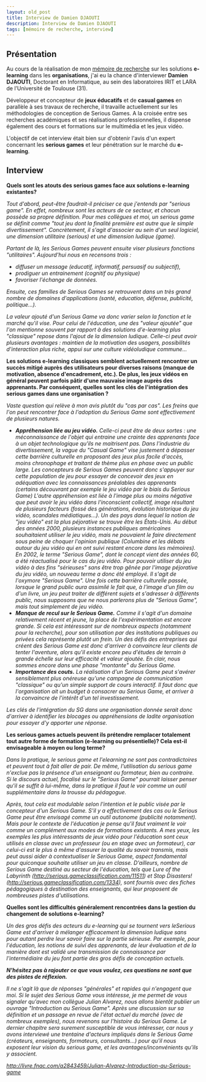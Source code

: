 ```yaml
---
layout: old_post
title: Interview de Damien DJAOUTI
description: Interview de Damien DJAOUTI
tags: [mémoire de recherche, interview]
---
```


## Présentation

Au cours de la réalisation de mon <a title="Mémoire de recherche: Déroulement" href="http://www.odolbeau.fr/memoire-de-recherche-deroulement">mémoire de recherche</a> sur les solutions **e-learning** dans les **organisations**, j'ai eu la chance d'interviewer **Damien DJAOUTI**, Doctorant en Informatique, au sein des laboratoires IRIT et LARA de l’Université de Toulouse (31).

Développeur et concepteur de **jeux éducatifs** et de **casual games** en parallèle à ses travaux de recherche, il travaille actuellement sur les méthodologies de conception de Serious Games. A la croisée entre ses recherches académiques et ses réalisations professionnelles, il dispense également des cours et formations sur le multimédia et les jeux vidéo.

L'objectif de cet interview était bien sur d'obtenir l'avis d'un expert concernant les **serious games** et leur pénétration sur le marché du **e-learning**.

## Interview

**Quels sont les atouts des serious games face aux solutions e-learning existantes?**

_Tout d'abord, peut-être faudrait-il préciser ce que j'entends par "serious game". En effet, nombreux sont les acteurs de ce secteur, et chacun possède sa propre définition. Pour mes collègues et moi, un serious game se définit comme "tout jeu dont la finalité première est autre que le simple divertissement". Concrètement, il s'agit d'associer au sein d'un seul logiciel, une dimension utilitaire (serious) et une dimension ludique (game)._

_Partant de là, les Serious Games peuvent ensuite viser plusieurs fonctions "utilitaires". Aujourd'hui nous en recensons trois :_

* _diffuser un message (educatif, informatif, persuasif ou subjectif),_
* _prodiguer un entrainement (cognitif ou physique)_
* _favoriser l'échange de données._

_Ensuite, ces familles de Serious Games se retrouvent dans un très grand nombre de domaines d'applications (santé, education, défense, publicité, politique...)._

_La valeur ajouté d'un Serious Game va donc varier selon la fonction et le marché qu'il vise. Pour celui de l'éducation, une des "valeur ajoutée" que l'on mentionne souvent par rapport à des solutions d'e-learning plus "classique" repose dans l'ajout de la dimension ludique. Celle-ci peut avoir plusieurs avantages : maintien de la motivation des usagers, possibilités d'interaction plus riche, appui sur une culture vidéoludique commune..._

**Les solutions e-learning classiques semblent actuellement rencontrer un succès mitigé auprès des utilisateurs pour diverses raisons (manque de motivation, absence d'encadrement, etc.). De plus, les jeux vidéos en général peuvent parfois pâtir d'une mauvaise image auprès des apprenants. Par conséquent, quelles sont les clés de l'intégration des serious games dans une organisation ?**

_Vaste question qui relève à mon avis plutôt du "cas par cas". Les freins que l'on peut rencontrer face à l'adoption du Serious Game sont effectivement de plusieurs natures._

* _**Appréhension liée au jeu vidéo.** Celle-ci peut être de deux sortes : une méconnaissance de l'objet qui entraine une crainte des apprenants face à un objet technologique qu'ils ne maitrisent pas. Dans l'industrie du divertissement, la vague du "Casual Game" vise justement à dépasser cette barrière culturelle en proposant des jeux plus facile d'accès, moins chronophage et traitant de thème plus en phase avec un public large. Les concepteurs de Serious Games peuvent donc s'appuyer sur cette population de jeu pour essayer de concevoir des jeux en adéquation avec les connaissances préalables des apprenants (certains découvrant par exemple le jeu vidéo par le biais du Serious Game)
L'autre appréhension est liée à l'image plus ou moins négative que peut avoir le jeu vidéo dans l'inconscient collectif, image résultant de plusieurs facteurs (fossé des générations, évolution historique du jeu vidéo, scandales médiatiques...). Un des pays dans lequel la notion de "jeu vidéo" est la plus péjorative se trouve être les États-Unis. Au début des années 2000, plusieurs instances publiques américaines souhaitaient utiliser le jeu vidéo, mais ne pouvaient le faire directement sous peine de choquer l'opinion publique (Columbine et les débats autour du jeu vidéo qui en ont suivi restant encore dans les mémoires). En 2002, le terme "Serious Game", dont le concept vient des années 60, a été réactualisé pour le cas du jeu vidéo. Pour pouvoir utiliser du jeu vidéo à des fins "sérieuses" sans être trop gênée par l'image péjorative du jeu vidéo, un nouveau terme a donc été employé. Il s'agit de l'oxymore "Serious Game". Une fois cette barrière culturelle passée, lorsque le grand public aura assimilé le fait que, à l'image d'un film ou d'un livre, un jeu peut traiter de différent sujets et s'adresser à différents public, nous supposons que ne nous parlerons plus de "Serious Game", mais tout simplement de jeu vidéo._
* _**Manque de recul sur le Serious Game.** Comme il s'agit d'un domaine relativement récent et jeune, la place de l'expérimentation est encore grande. Si cela est intéressant sur de nombreux aspects (notamment pour la recherche), pour son utilisation par des institutions publiques ou privées cela représente plutôt un frein. Un des défis des entreprises qui créent des Serious Game est donc d'arriver à convaincre leur clients de tenter l'aventure, alors qu'il existe encore peu d'études de terrain à grande échelle sur leur efficacité et valeur ajoutée. En clair, nous sommes encore dans une phase "montante" du Serious Game._
* _**Importance des couts.** La réalisation d'un Serious Game peut s'avérer sensiblement plus onéreuse qu'une campagne de communication "classique" ou qu'un simple support de cours interactif. Il faut donc que l'organisation ait un budget à consacrer au Serious Game, et arriver à la convaincre de l'intérêt d'un tel investissement._

_Les clés de l'intégration du SG dans une organisation donnée serait donc d'arriver à identifier les blocages ou appréhensions de ladite organisation pour essayer d'y apporter une réponse._

**Les serious games actuels peuvent ils prétendre remplacer totalement tout autre forme de formation (e-learning ou présentielle)? Cela est-il envisageable à moyen ou long terme?**

_Dans la pratique, le serious game et l'elearning ne sont pas contradictoires et peuvent tout à fait aller de pair. De même, l'utilisation du serious game n'exclue pas la présence d'un enseignant ou formateur, bien au contraire. Si le discours actuel, focalisé sur le "Serious Game" pourrait laisser penser qu'il se suffit à lui-même, dans la pratique il faut le voir comme un outil supplémentaire dans la trousse du pédagogue._

_Après, tout cela est modulable selon l'intention et le public visée par le concepteur d'un Serious Game. S'il y a effectivement des cas ou le Serious Game peut être envisagé comme un outil autonome (publicité notamment). Mais pour le contexte de l'éducation je pense qu'il faut vraiment le voir comme un complément aux modes de formations existants. A mes yeux, les exemples les plus intéressants de jeux vidéo pour l'éducation sont ceux utilisés en classe avec un professeur (ou en stage avec un formateur), car celui-ci est le plus à même d'assurer la qualité du savoir transmis, mais peut aussi aider à contextualiser le Serious Game, aspect fondamental pour quiconque souhaite utiliser un jeu en classe. D'ailleurs, nombre de Serious Game destiné au secteur de l'éducation, tels que Lure of the Labyrinth (http://serious.gameclassification.com/11511) et Stop Disasters! (http://serious.gameclassification.com/1334), sont fournis avec des fiches pédagogiques à destination des enseignants, qui leur proposent de nombreuses pistes d'utilisations._

**Quelles sont les difficultés généralement rencontrées dans la gestion du changement de solutions e-learning?**

_Un des gros défis des acteurs du e-learning qui se tournent vers leSerious Game est d'arriver à mélanger efficacement la dimension ludique sans pour autant perdre leur savoir faire sur la partie sérieuse. Par exemple, pour l'éducation, les notions de suivi des apprenants, de leur évaluation et de la manière dont est validé une transmission de connaissance par l'intermédiaire du jeu font partie des gros défis de conception actuels._

**_N'hésitez pas à rajouter ce que vous voulez, ces questions ne sont que des pistes de réflexion._**

_Il ne s'agit là que de réponses "générales" et rapides qui n'engagent que moi. Si le sujet des Serious Game vous intéresse, je me permet de vous signaler qu'avec mon collègue Julian Alvarez, nous allons bientôt publier un ouvrage "Introduction au Serious Game". Après une discussion sur sa définition et un passage en revue de l'état actuel du marché (avec de nombreux exemples), nous revenons sur l'histoire du Serious Game. Le dernier chapitre sera surement susceptible de vous intéresser, car nous y avons interviewé une trentaine d'acteurs impliqués dans le Serious Game (créateurs, enseignants, formateurs, consultants...) pour qu'il nous exposent leur vision du serious game, et les avantages/inconvénients qu'ils y associent._

_<a href="http://livre.fnac.com/a2843459/Julian-Alvarez-Introduction-au-Serious-game">http://livre.fnac.com/a2843459/Julian-Alvarez-Introduction-au-Serious-game</a>_
